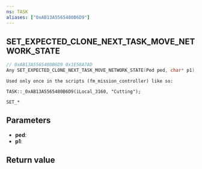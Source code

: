 ```yaml
---
ns: TASK
aliases: ["0xAB13A5565480B6D9"]
---
```

## SET_EXPECTED_CLONE_NEXT_TASK_MOVE_NETWORK_STATE

```c
// 0xAB13A5565480B6D9 0x1E58A7AD
Any SET_EXPECTED_CLONE_NEXT_TASK_MOVE_NETWORK_STATE(Ped ped, char* p1);
```

```
Used only once in the scripts (fm_mission_controller) like so:

TASK::_0xAB13A5565480B6D9(iLocal_3160, "Cutting");

SET_*
```

## Parameters
* **ped**: 
* **p1**: 

## Return value
